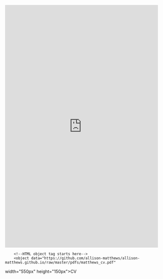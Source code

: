 <iframe src="https://docs.google.com/gview?url=https://github.com/allison-matthews/allison-matthews.github.io/raw/master/pdfs/matthews_cv.pdf&embedded=true" style="width:100%;height:800px" frameborder="0"></iframe>

		<!--HTML object tag starts here-->
		<object data="https://github.com/allison-matthews/allison-matthews.github.io/raw/master/pdfs/matthews_cv.pdf"
width="550px" height="150px">CV
		<!--HTML object tag ends here-->
		</object>
		
